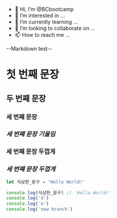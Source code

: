 - 👋 Hi, I’m @BCbootcamp
- 👀 I’m interested in ...
- 🌱 I’m currently learning ...
- 💞️ I’m looking to collaborate on ...
- 📫 How to reach me ...

<!---
BCbootcamp/BCbootcamp is a ✨ special ✨ repository because its `README.md` (this file) appears on your GitHub profile.
You can click the Preview link to take a look at your changes.
--->

--Markdown test--
# 첫 번째 문장 
## 두 번째 문장
### 세 번째 문장
### *세 번째 문장 기울임*
### **세 번째 문장 두껍게**
### ***세 번째 문장 두껍게***

```js
let 식상한_문구 = 'Hello World!'

console.log(식상한_문구) // 'Hello World!'
console.log('d')
console.log('e')
console.log('new branch')
```
